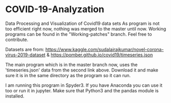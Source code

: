 # COVID-19-Analyzation
Data Processing and Visualization of Covid19 data sets
As program is not too efficient right now, nothing was merged to the master until now.
Working programs can be found in the "Working-patches" branch.
Feel free to contribute.

Datasets are from:
https://www.kaggle.com/sudalairajkumar/novel-corona-virus-2019-dataset
&
https://pomber.github.io/covid19/timeseries.json


The main program which is in the master branch now, uses the 'timeseries.json' data from the second link
above. Download it and make sure it is in the same directory as the program so it can run.

I am running this program in Spyder3. If you have Anaconda you can use it too or run it in jupyter.
Make sure that Python3 and the pandas module is installed.

